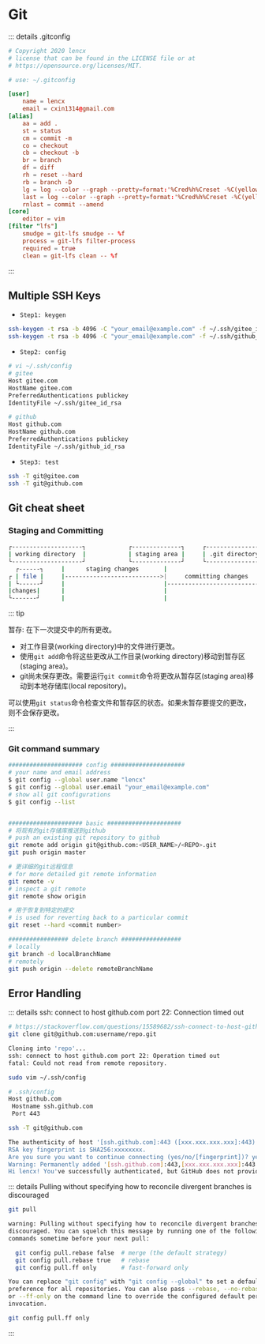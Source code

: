 # Git

::: details .gitconfig

```toml
# Copyright 2020 lencx
# license that can be found in the LICENSE file or at
# https://opensource.org/licenses/MIT.

# use: ~/.gitconfig

[user]
	name = lencx
	email = cxin1314@gmail.com
[alias]
    aa = add .
    st = status
    cm = commit -m
    co = checkout
    cb = checkout -b
    br = branch
    df = diff
    rh = reset --hard
    rb = branch -D
    lg = log --color --graph --pretty=format:'%Cred%h%Creset -%C(yellow)%d%Creset %s %Cgreen(%cr) %C(bold blue)<%an>%Creset' --abbrev-commit
    last = log --color --graph --pretty=format:'%Cred%h%Creset -%C(yellow)%d%Creset %s %Cgreen(%cr) %C(bold blue)<%an>%Creset' --abbrev-commit -1 HEAD
    rnlast = commit --amend
[core]
    editor = vim
[filter "lfs"]
	smudge = git-lfs smudge -- %f
	process = git-lfs filter-process
	required = true
	clean = git-lfs clean -- %f
```

:::

## Multiple SSH Keys

* `Step1: keygen`

```bash
ssh-keygen -t rsa -b 4096 -C "your_email@example.com" -f ~/.ssh/gitee_id_rsa
ssh-keygen -t rsa -b 4096 -C "your_email@example.com" -f ~/.ssh/github_id_rsa
```

* `Step2: config`

```bash
# vi ~/.ssh/config
# gitee
Host gitee.com
HostName gitee.com
PreferredAuthentications publickey
IdentityFile ~/.ssh/gitee_id_rsa

# github
Host github.com
HostName github.com
PreferredAuthentications publickey
IdentityFile ~/.ssh/github_id_rsa
```

* `Step3: test`

```bash
ssh -T git@gitee.com
ssh -T git@github.com
```

## Git cheat sheet

### Staging and Committing

```bash
┌--------------------┐            ┌--------------┐     ┌-----------------------------┐
| working directory  |            | staging area |     | .git directory(repository)  |
└--------------------┘            └--------------┘     └-----------------------------┘
  ┌------┐     |      staging changes       |                           |
┌ | file |     |--------------------------->|     committing changes    |
| └------┘     |                            |-------------------------->|
|changes|      |                            |                           |
└-------┘      |                            |                           |
```

::: tip

暂存: 在下一次提交中的所有更改。

* 对工作目录(working directory)中的文件进行更改。
* 使用`git add`命令将这些更改从工作目录(working directory)移动到暂存区(staging area)。
* git尚未保存更改。需要运行`git commit`命令将更改从暂存区(staging area)移动到本地存储库(local repository)。

可以使用`git status`命令检查文件和暂存区的状态。如果未暂存要提交的更改，则不会保存更改。

:::

### Git command summary

```bash
##################### config #####################
# your name and email address
$ git config --global user.name "lencx"
$ git config --global user.email "your_email@example.com"
# show all git configurations
$ git config --list


##################### basic #####################
# 将现有的git存储库推送到github
# push an existing git repository to github
git remote add origin git@github.com:<USER_NAME>/<REPO>.git
git push origin master

# 更详细的git远程信息
# for more detailed git remote information
git remote -v
# inspect a git remote
git remote show origin

# 用于恢复到特定的提交
# is used for reverting back to a particular commit
git reset --hard <commit number>

################# delete branch #################
# locally
git branch -d localBranchName
# remotely
git push origin --delete remoteBranchName
```

## Error Handling

::: details ssh: connect to host github.com port 22: Connection timed out

```bash
# https://stackoverflow.com/questions/15589682/ssh-connect-to-host-github-com-port-22-connection-timed-out
git clone git@github.com:username/repo.git

Cloning into 'repo'...
ssh: connect to host github.com port 22: Operation timed out
fatal: Could not read from remote repository.

sudo vim ~/.ssh/config

# .ssh/config
Host github.com
 Hostname ssh.github.com
 Port 443

ssh -T git@github.com

The authenticity of host '[ssh.github.com]:443 ([xxx.xxx.xxx.xxx]:443)' can't be established.
RSA key fingerprint is SHA256:xxxxxxxx.
Are you sure you want to continue connecting (yes/no/[fingerprint])? yes
Warning: Permanently added '[ssh.github.com]:443,[xxx.xxx.xxx.xxx]:443' (RSA) to the list of known hosts.
Hi lencx! You've successfully authenticated, but GitHub does not provide shell access.
```

::: details Pulling without specifying how to reconcile divergent branches is discouraged

```bash
git pull

warning: Pulling without specifying how to reconcile divergent branches is
discouraged. You can squelch this message by running one of the following
commands sometime before your next pull:

  git config pull.rebase false  # merge (the default strategy)
  git config pull.rebase true   # rebase
  git config pull.ff only       # fast-forward only

You can replace "git config" with "git config --global" to set a default
preference for all repositories. You can also pass --rebase, --no-rebase,
or --ff-only on the command line to override the configured default per
invocation.

git config pull.ff only
```

:::
